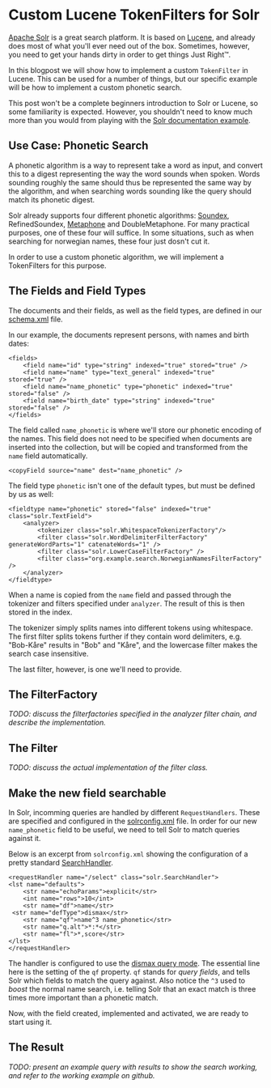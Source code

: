 # Custom Lucene TokenFilters for Solr

[Apache Solr](http://lucene.apache.org/solr/) is a great search platform.
It is based on [Lucene](http://lucene.apache.org/core/), and already does most of what you'll ever need out of the box.
Sometimes, however, you need to get your hands dirty in order to get things Just Right™.

In this blogpost we will show how to implement a custom `TokenFilter` in Lucene.
This can be used for a number of things, but our specific example will be how to implement a custom phonetic search.

This post won't be a complete beginners introduction to Solr or Lucene, so some familiarity is expected.
However, you shouldn't need to know much more than you would from playing with the [Solr documentation example](http://lucene.apache.org/solr/api-4_0_0-BETA/doc-files/tutorial.html).


## Use Case: Phonetic Search

A phonetic algorithm is a way to represent take a word as input, and convert this to a digest representing the way the word sounds when spoken.
Words sounding roughly the same should thus be represented the same way by the algorithm, and when searching words sounding like the query should match its phonetic digest.

Solr already supports four different phonetic algorithms: [Soundex](http://en.wikipedia.org/wiki/Soundex), RefinedSoundex, [Metaphone](http://en.wikipedia.org/wiki/Metaphone) and DoubleMetaphone.
For many practical purposes, one of these four will suffice.
In some situations, such as when searching for norwegian names, these four just dosn't cut it.

In order to use a custom phonetic algorithm, we will implement a TokenFilters for this purpose.


## The Fields and Field Types

The documents and their fields, as well as the field types, are defined in our [schema.xml](https://github.com/kvalle/norphoname/blob/master/schema.xml) file.

In our example, the documents represent persons, with names and birth dates:

	<fields>
		<field name="id" type="string" indexed="true" stored="true" />
		<field name="name" type="text_general" indexed="true" stored="true" />
		<field name="name_phonetic" type="phonetic" indexed="true" stored="false" />
		<field name="birth_date" type="string" indexed="true" stored="false" />
	</fields>

The field called `name_phonetic` is where we'll store our phonetic encoding of the names.
This field does not need to be specified when documents are inserted into the collection, but will be copied and transformed from the `name` field automatically.

	<copyField source="name" dest="name_phonetic" />

The field type `phonetic` isn't one of the default types, but must be defined by us as well:

	<fieldtype name="phonetic" stored="false" indexed="true" class="solr.TextField">
	    <analyzer>
	        <tokenizer class="solr.WhitespaceTokenizerFactory"/>
	        <filter class="solr.WordDelimiterFilterFactory" generateWordParts="1" catenateWords="1" />
	        <filter class="solr.LowerCaseFilterFactory" />
	        <filter class="org.example.search.NorwegianNamesFilterFactory" />
	    </analyzer>
	</fieldtype>

When a name is copied from the `name` field and passed through the tokenizer and filters specified under `analyzer`.
The result of this is then stored in the index.

The tokenizer simply splits names into different tokens using whitespace.
The first filter splits tokens further if they contain word delimiters, e.g. "Bob-Kåre" results in "Bob" and "Kåre", and the lowercase filter makes the search case insensitive.

The last filter, however, is one we'll need to provide.


## The FilterFactory

*TODO: discuss the filterfactories specified in the analyzer filter chain, and describe the implementation.*


## The Filter

*TODO: discuss the actual implementation of the filter class.*


## Make the new field searchable

In Solr, incomming queries are handled by different `RequestHandlers`.
These are specified and configured in the [solrconfig.xml]() file.
In order for our new `name_phonetic` field to be useful, we need to tell Solr to match queries against it.

Below is an excerpt from `solrconfig.xml` showing the configuration of a pretty standard [SearchHandler](http://wiki.apache.org/solr/SearchHandler).

	<requestHandler name="/select" class="solr.SearchHandler">
	<lst name="defaults">
	    <str name="echoParams">explicit</str>
	    <int name="rows">10</int>
	    <str name="df">name</str>
	 <str name="defType">dismax</str>
	    <str name="qf">name^3 name_phonetic</str>
	    <str name="q.alt">*:*</str>
	    <str name="fl">*,score</str>
	</lst>
	</requestHandler>

The handler is configured to use the [dismax query mode](http://wiki.apache.org/solr/DisMax).
The essential line here is the setting of the `qf` property.
`qf` stands for *query fields*, and tells Solr which fields to match the query against.
Also notice the `^3` used to *boost* the normal name search, i.e. telling Solr that an exact match is three times more important than a phonetic match.

Now, with the field created, implemented and activated, we are ready to start using it.


## The Result

*TODO: present an example query with results to show the search working, and refer to the working example on github.*